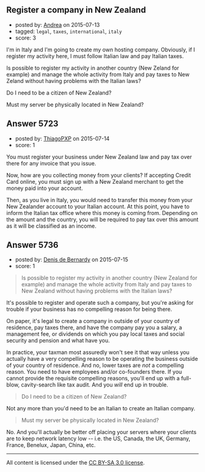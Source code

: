 ## Register a company in New Zealand

- posted by: [Andrea](https://stackexchange.com/users/6451652/andrea) on 2015-07-13
- tagged: `legal`, `taxes`, `international`, `italy`
- score: 3

<p>I'm in Italy and I'm going to create my own hosting company.
Obviously, if I register my activity here, I must follow Italian law and pay Italian taxes.</p>

<p>Is possible to register my activity in another country (New Zeland for example) and manage the whole activity from Italy and pay taxes to New Zeland without having problems with the Italian laws?</p>

<p>Do I need to be a citizen of New Zealand?</p>

<p>Must my server be physically located in New Zealand?</p>



## Answer 5723

- posted by: [ThiagoPXP](https://stackexchange.com/users/329188/thiagopxp) on 2015-07-14
- score: 1

<p>You must register your business under New Zealand law and pay tax over there for any invoice that you issue.</p>

<p>Now, how are you collecting money from your clients? If accepting Credit Card online, you must sign up with a New Zealand merchant to get the money paid into your account.</p>

<p>Then, as you live in Italy, you would need to transfer this money from your New Zealander account to your Italian account. At this point, you have to inform the Italian tax office where this money is coming from. Depending on the amount and the country, you will be required to pay tax over this amount as it will be classified as an income.</p>



## Answer 5736

- posted by: [Denis de Bernardy](https://stackexchange.com/users/182468/denis-de-bernardy) on 2015-07-15
- score: 1

<blockquote>
  <p>Is possible to register my activity in another country (New Zealand for example) and manage the whole activity from Italy and pay taxes to New Zealand without having problems with the Italian laws?</p>
</blockquote>

<p>It's possible to register and operate such a company, but you're asking for trouble if your business has no compelling reason for being there.</p>

<p>On paper, it's legal to create a company in outside of your country of residence, pay taxes there, and have the company pay you a salary, a management fee, or dividends on which you pay local taxes and social security and pension and what have you.</p>

<p>In practice, your taxman most assuredly won't see it that way unless you actually have a very compelling reason to be operating the business outside of your country of residence. And no, lower taxes are <em>not</em> a compelling reason. You need to have employees and/or co-founders there. If you cannot provide the requisite compelling reasons, you'll end up with a full-blow, cavity-search like tax audit. And you <em>will</em> end up in trouble.</p>

<blockquote>
  <p>Do I need to be a citizen of New Zealand?</p>
</blockquote>

<p>Not any more than you'd need to be an Italian to create an Italian company.</p>

<blockquote>
  <p>Must my server be physically located in New Zealand?</p>
</blockquote>

<p>No. And you'll actually be better off placing your servers where your clients are to keep network latency low -- i.e. the US, Canada, the UK, Germany, France, Benelux, Japan, China, etc.</p>




---

All content is licensed under the [CC BY-SA 3.0 license](https://creativecommons.org/licenses/by-sa/3.0/).
